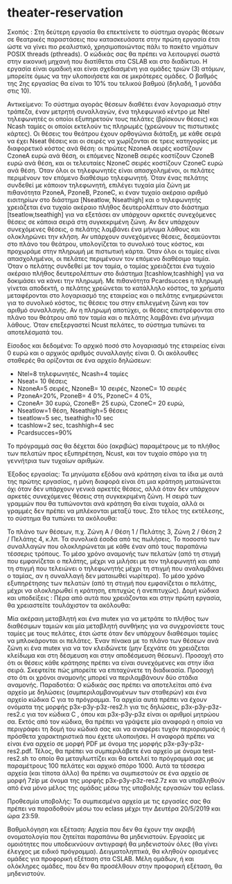 # theater-reservation

Σκοπός : Στη δεύτερη εργασία θα επεκτείνετε το σύστημα αγοράς θέσεων σε θεατρικές παραστάσεις που κατασκευάσατε στην πρώτη εργασία έτσι ώστε να γίνει πιο ρεαλιστικό, χρησιμοποιώντας πάλι το πακέτο νημάτων POSIX threads (pthreads). Ο κώδικάς σας θα πρέπει να λειτουργεί σωστά στην εικονική μηχανή που διατίθεται στα CSLAB και στο διαδίκτυο. Η εργασία είναι ομαδική και είναι σχεδιασμένη για ομάδες τριών (3) ατόμων, μπορείτε όμως να την υλοποιήσετε και σε μικρότερες ομάδες. Ο βαθμός της 2ης εργασίας θα είναι το 10% του τελικού βαθμού (δηλαδή, 1 μονάδα στις 10).

Αντικείμενο: Το σύστημα αγοράς θέσεων διαθέτει έναν λογαριασμό στην τράπεζα, έναν μετρητή συναλλαγών, ένα τηλεφωνικό κέντρο με Ntel τηλεφωνητές οι οποίοι εξυπηρετούν τους πελάτες (βρίσκουν θέσεις) και Ncash ταμίες οι οποίοι εκτελούν τις πληρωμές (χρεώνουν τις πιστωτικές κάρτες). Οι θέσεις του θεάτρου έχουν ορθογώνια διάταξη, με κάθε σειρά να έχει Nseat θέσεις και οι σειρές να χωρίζονται σε τρεις κατηγορίες με διαφορετικό κόστος ανά θέση: οι πρώτες NzoneA σειρές κοστίζουν CzoneA ευρώ ανά θέση, οι επόμενες NzoneΒ σειρές κοστίζουν CzoneΒ ευρώ ανά θέση, και οι τελευταίες NzoneC σειρές κοστίζουν CzoneC ευρώ ανά θέση. Όταν όλοι οι τηλεφωνητές είναι απασχολημένοι, οι πελάτες περιμένουν τον επόμενο διαθέσιμο τηλεφωνητή. Όταν ένας πελάτης συνδεθεί με κάποιον τηλεφωνητή, επιλέγει τυχαία μία ζώνη με πιθανότητα PzoneA, PzoneB, PzoneC, κι έναν τυχαίο ακέραιο αριθμό εισιτηρίων στο διάστημα [Nseatlow, Nseathigh] και ο τηλεφωνητής χρειάζεται ένα τυχαίο ακέραιο πλήθος δευτερολέπτων στο διάστημα [tseatlow,tseathigh] για να εξετάσει αν υπάρχουν αρκετές συνεχόμενες θέσεις σε κάποια σειρά στη συγκεκριμένη ζώνη. Αν δεν υπάρχουν συνεχόμενες θέσεις, ο πελάτης λαμβάνει ένα μήνυμα λάθους και ολοκληρώνει την κλήση. Αν υπάρχουν συνεχόμενες θέσεις, δεσμεύονται στο πλάνο του θεάτρου, υπολογίζεται το συνολικό τους κόστος, και προχωράμε στην πληρωμή με πιστωτική κάρτα. Όταν όλοι οι ταμίες είναι απασχολημένοι, οι πελάτες περιμένουν τον επόμενο διαθέσιμο ταμία. Όταν ο πελάτης συνδεθεί με τον ταμία, ο ταμίας χρειάζεται ένα τυχαίο ακέραιο πλήθος δευτερολέπτων στο διάστημα [tcashlow,tcashhigh] για να δοκιμάσει να κάνει την πληρωμή. Με πιθανότητα Pcardsucces η πληρωμή γίνεται αποδεκτή, ο πελάτης χρεώνεται το κατάλληλο κόστος, τα χρήματα μεταφέρονται στο λογαριασμό της εταιρείας και ο πελάτης ενημερώνεται για το συνολικό κόστος, τις θέσεις του στην επιλεγμένη ζώνη και τον αριθμό συναλλαγής. Αν η πληρωμή αποτύχει, οι θέσεις επιστρέφονται στο πλάνο του θεάτρου από τον ταμία και ο πελάτης λαμβάνει ένα μήνυμα λάθους. Όταν επεξεργαστεί Ncust πελάτες, το σύστημα τυπώνει τα αποτελέσματά του.

Είσοδος και δεδομένα: Το αρχικό ποσό στο λογαριασμό της εταιρείας είναι 0 ευρώ και ο αρχικός αριθμός συναλλαγής είναι 0. Οι ακόλουθες σταθερές θα ορίζονται σε ένα αρχείο δηλώσεων:

- Ntel=8 τηλεφωνητές, Ncash=4 ταμίες
- Nseat= 10 θέσεις
- NzoneA=5 σειρές, NzoneB= 10 σειρές, NzoneC= 10 σειρές
- PzoneA=20%, PzoneB= 4 0%, PzoneC= 4 0%,
- CzoneA= 30 ευρώ, CzoneB= 25 ευρώ, CzoneC= 20 ευρώ,
- Nseatlow=1 θέση, Nseathigh=5 θέσεις
- tseatlow=5 sec, tseathigh=10 sec
- tcashlow=2 sec, tcashhigh=4 sec
- Pcardsucces=90%

Το πρόγραμμά σας θα δέχεται δύο (ακριβώς) παραμέτρους με το πλήθος των πελατών προς εξυπηρέτηση, Ncust, και τον τυχαίο σπόρο για τη γεννήτρια των τυχαίων αριθμών.

Έξοδος εργασίας: Τα μηνύματα εξόδου ανά κράτηση είναι τα ίδια με αυτά της πρώτης εργασίας, η μόνη διαφορά είναι ότι μια κράτηση ματαιώνεται όχι όταν δεν υπάρχουν γενικά αρκετές θέσεις, αλλά όταν δεν υπάρχουν αρκετές συνεχόμενες θέσεις στη συγκεκριμένη ζώνη. Η σειρά των γραμμών που θα τυπώνονται ανά κράτηση θα είναι τυχαία, αλλά οι γραμμές δεν πρέπει να μπλέκονται μεταξύ τους. Στο τέλος της εκτέλεσης, το σύστημα θα τυπώνει τα ακόλουθα:

Το πλάνο των θέσεων, π.χ. Ζώνη Α / Θέση 1 / Πελάτης 3, Ζώνη 2 / Θέση 2 / Πελάτης 4, κ.λπ.
Τα συνολικά έσοδα από τις πωλήσεις.
Το ποσοστό των συναλλαγών που ολοκληρώνεται με κάθε έναν από τους παραπάνω τέσσερις τρόπους.
Το μέσο χρόνο αναμονής των πελατών (από τη στιγμή που εμφανίζεται ο πελάτης, μέχρι να μιλήσει με τον τηλεφωνητή και από τη στιγμή που τελειώνει ο τηλεφωνητής μέχρι τη στιγμή που αναλαμβάνει ο ταμίας, αν η συναλλαγή δεν ματαιωθεί νωρίτερα).
Το μέσο χρόνο εξυπηρέτησης των πελατών (από τη στιγμή που εμφανίζεται ο πελάτης, μέχρι να ολοκληρωθεί η κράτηση, επιτυχώς ή ανεπιτυχώς).
Δομή κώδικα και υποδείξεις : Πέρα από αυτά που χρειάζονται και στην πρώτη εργασία, θα χρειαστείτε τουλάχιστον τα ακόλουθα:

Μία ακέραιη μεταβλητή και ένα mutex για να μετράτε το πλήθος των διαθέσιμων ταμιών και μία μεταβλητή συνθήκης για να συγχρονίσετε τους ταμίες με τους πελάτες, έτσι ώστε όταν δεν υπάρχουν διαθέσιμοι ταμίες να μπλοκάρονται οι πελάτες.
Έναν πίνακα με το πλάνο των θέσεων ανά ζώνη κι ένα mutex για να τον κλειδώνετε (μην ξεχνάτε ότι χρειάζεται κλείδωμα και στη δέσμευση και στην αποδέσμευση θέσεων). Προσοχή στο ότι οι θέσεις κάθε κράτησης πρέπει να είναι συνεχόμενες και στην ίδια σειρά. Σκεφτείτε πώς μπορείτε να επιταχύνετε τη διαδικασία.
Προσοχή στο ότι οι χρόνοι αναμονής μπορεί να περιλαμβάνουν δύο στάδια αναμονής.
Παραδοτέα: Ο κώδικάς σας πρέπει να αποτελείται από ένα αρχείο με δηλώσεις (συμπεριλαμβανομένων των σταθερών) και ένα αρχείο κώδικα C για το πρόγραμμα. Τα αρχεία αυτά πρέπει να έχουν ονόματα της μορφής p3x-p3y-p3z-res2.h για τις δηλώσεις, p3x-p3y-p3z-res2.c για τον κώδικα C , όπου και p3x-p3y-p3z είναι οι αριθμοί μητρώου σα. Εκτός από τον κώδικα, θα πρέπει να γράψετε μία αναφορά η οποία να περιγράφει τη δομή του κώδικά σας και να αναφέρει τυχόν περιορισμούς ή πρόσθετα χαρακτηριστικά που έχετε υλοποιήσει. Η αναφορά πρέπει να είναι ένα αρχείο σε μορφή PDF με όνομα της μορφής p3x-p3y-p3z-res2.pdf. Τέλος, θα πρέπει να συμπεριλάβετε ένα αρχείο με όνομα test-res2.sh το οποίο θα μεταγλωττίζει και θα εκτελεί το πρόγραμμά σας με παραμέτρους 100 πελάτες και αρχικό σπόρο 1000. Αυτά τα τέσσερα αρχεία (και τίποτα άλλο) θα πρέπει να συμπιεστούν σε ένα αρχείο σε μορφή 7zip με όνομα της μορφής p3x-p3y-p3z-res2.7z και να υποβληθούν από ένα μόνο μέλος της ομάδας μέσω της υποβολής εργασιών του eclass.

Προθεσμία υποβολής: Τα συμπιεσμένα αρχεία με τις εργασίες σας θα πρέπει να παραδοθούν μέσω του eclass μέχρι την Δευτέρα 20/5/2019 και ώρα 23:59.

Βαθμολόγηση και εξέταση: Αρχεία που δεν θα έχουν την ακριβή ονοματολογία που ζητείται παραπάνω θα μηδενιστούν. Εργασίες με ομοιότητες που υποδεικνύουν αντιγραφή θα μηδενιστούν όλες (θα γίνει έλεγχος με ειδικό πρόγραμμα). Δειγματοληπτικά, θα κληθούν ορισμένες ομάδες για προφορική εξέταση στα CSLAB. Μέλη ομάδων, ή και ολόκληρες ομάδες, που δεν θα προσέλθουν στην προφορική εξέταση, θα μηδενιστούν.

